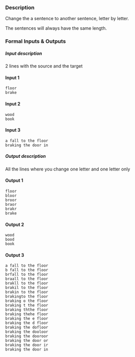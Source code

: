 ### Description
Change the a sentence to another sentence, letter by letter.

The sentences will always have the same length.

### Formal Inputs & Outputs
##### Input description
2 lines with the source and the target

#### Input 1
```
floor
brake
```

#### Input 2
```
wood
book
```

#### Input 3
```
a fall to the floor
braking the door in
```
##### Output description
All the lines where you change one letter and one letter only

#### Output 1
```
floor
bloor
broor
braor
brakr
brake
```
#### Output 2
```
wood
bood
book
```
#### Output 3
```
a fall to the floor
b fall to the floor
brfall to the floor
braall to the floor
brakll to the floor
brakil to the floor
brakin to the floor
brakingto the floor
braking o the floor
braking t the floor
braking ththe floor
braking thehe floor
braking the e floor
braking the d floor
braking the dofloor
braking the dooloor
braking the dooroor
braking the door or
braking the door ir
braking the door in
```